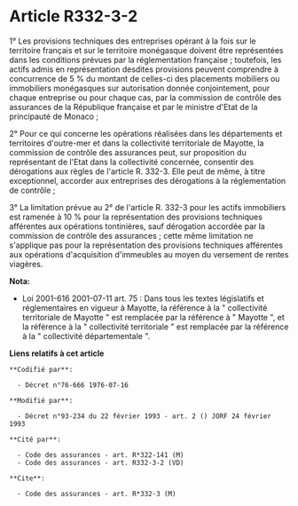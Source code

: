 # Article R332-3-2

1° Les provisions techniques des entreprises opérant à la fois sur le territoire français et sur le territoire monégasque
doivent être représentées dans les conditions prévues par la réglementation française ; toutefois, les actifs admis en
représentation desdites provisions peuvent comprendre à concurrence de 5 % du montant de celles-ci des placements mobiliers
ou immobiliers monégasques sur autorisation donnée conjointement, pour chaque entreprise ou pour chaque cas, par la
commission de contrôle des assurances de la République française et par le ministre d'Etat de la principauté de Monaco ;

2° Pour ce qui concerne les opérations réalisées dans les départements et territoires d'outre-mer et dans la collectivité
territoriale de Mayotte, la commission de contrôle des assurances peut, sur proposition du représentant de l'Etat dans la
collectivité concernée, consentir des dérogations aux règles de l'article R. 332-3. Elle peut de même, à titre exceptionnel,
accorder aux entreprises des dérogations à la réglementation de contrôle ;

3° La limitation prévue au 2° de l'article R. 332-3 pour les actifs immobiliers est ramenée à 10 % pour la représentation des
provisions techniques afférentes aux opérations tontinières, sauf dérogation accordée par la commission de contrôle des
assurances ; cette même limitation ne s'applique pas pour la représentation des provisions techniques afférentes aux
opérations d'acquisition d'immeubles au moyen du versement de rentes viagères.

**Nota:**

- Loi 2001-616 2001-07-11 art. 75 : Dans tous les textes législatifs et réglementaires en vigueur à Mayotte, la référence à
la " collectivité territoriale de Mayotte " est remplacée par la référence à " Mayotte ", et la référence à la " collectivité
territoriale " est remplacée par la référence à la " collectivité départementale ".

**Liens relatifs à cet article**

	**Codifié par**:

	  - Décret n°76-666 1976-07-16

	**Modifié par**:

	  - Décret n°93-234 du 22 février 1993 - art. 2 () JORF 24 février 1993

	**Cité par**:

	  - Code des assurances - art. R*322-141 (M)
	  - Code des assurances - art. R332-3-2 (VD)

	**Cite**:

	  - Code des assurances - art. R*332-3 (M)
